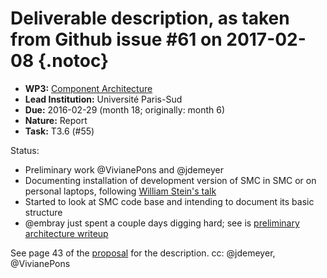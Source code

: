 # Deliverable description, as taken from Github issue #61 on 2017-02-08 {.notoc}

- **WP3:** [Component Architecture](https://github.com/OpenDreamKit/OpenDreamKit/tree/master/WP3)
- **Lead Institution:** Université Paris-Sud
- **Due:** 2016-02-29 (month 18; originally: month 6)
- **Nature:** Report
- **Task:** T3.6 (#55)

Status:
- Preliminary work @VivianePons and @jdemeyer
- Documenting installation of development version of SMC in SMC or on personal laptops, following [William Stein's talk](https://cloud.sagemath.com/ad9e7c84-b1de-4c64-b056-9a5e04d9107e/raw/wstein/talks/smc-dev/smc-dev.pdf) 
- Started to look at SMC code base and intending to document its basic structure
- @embray just spent a couple days digging hard; see is [preliminary architecture writeup](https://gist.github.com/embray/cfeedba5d814d12e123710a8f43603fa#file-overview-rst)

See page 43 of the [proposal](https://github.com/OpenDreamKit/OpenDreamKit/raw/master/Proposal/proposal-www.pdf) for the description.
cc: @jdemeyer, @VivianePons

